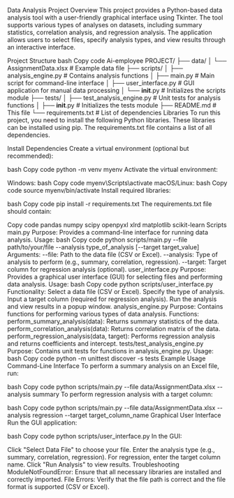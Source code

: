 Data Analysis Project
Overview
This project provides a Python-based data analysis tool with a user-friendly graphical interface using Tkinter. The tool supports various types of analyses on datasets, including summary statistics, correlation analysis, and regression analysis. The application allows users to select files, specify analysis types, and view results through an interactive interface.

Project Structure
bash
Copy code
Ai-employee PROJECT/
├── data/
│   └── AssignmentData.xlsx  # Example data file
├── scripts/
│   ├── analysis_engine.py    # Contains analysis functions
│   ├── main.py               # Main script for command-line interface
│   ├── user_interface.py     # GUI application for manual data processing
│   └── __init__.py           # Initializes the scripts module
├── tests/
│   ├── test_analysis_engine.py  # Unit tests for analysis functions
│   ├── __init__.py             # Initializes the tests module
├── README.md                 # This file
└── requirements.txt          # List of dependencies
Libraries
To run this project, you need to install the following Python libraries. These libraries can be installed using pip. The requirements.txt file contains a list of all dependencies.

Install Dependencies
Create a virtual environment (optional but recommended):

bash
Copy code
python -m venv myenv
Activate the virtual environment:

Windows:
bash
Copy code
myenv\Scripts\activate
macOS/Linux:
bash
Copy code
source myenv/bin/activate
Install required libraries:

bash
Copy code
pip install -r requirements.txt
The requirements.txt file should contain:

Copy code
pandas
numpy
scipy
openpyxl
xlrd
matplotlib
scikit-learn
Scripts
main.py
Purpose: Provides a command-line interface for running data analysis.
Usage:
bash
Copy code
python scripts/main.py --file path/to/your/file --analysis type_of_analysis [--target target_value]
Arguments:
--file: Path to the data file (CSV or Excel).
--analysis: Type of analysis to perform (e.g., summary, correlation, regression).
--target: Target column for regression analysis (optional).
user_interface.py
Purpose: Provides a graphical user interface (GUI) for selecting files and performing data analysis.
Usage:
bash
Copy code
python scripts/user_interface.py
Functionality:
Select a data file (CSV or Excel).
Specify the type of analysis.
Input a target column (required for regression analysis).
Run the analysis and view results in a popup window.
analysis_engine.py
Purpose: Contains functions for performing various types of data analysis.
Functions:
perform_summary_analysis(data): Returns summary statistics of the data.
perform_correlation_analysis(data): Returns correlation matrix of the data.
perform_regression_analysis(data, target): Performs regression analysis and returns coefficients and intercept.
tests/test_analysis_engine.py
Purpose: Contains unit tests for functions in analysis_engine.py.
Usage:
bash
Copy code
python -m unittest discover -s tests
Example Usage
Command-Line Interface
To perform a summary analysis on an Excel file, run:

bash
Copy code
python scripts/main.py --file data/AssignmentData.xlsx --analysis summary
To perform regression analysis with a target column:

bash
Copy code
python scripts/main.py --file data/AssignmentData.xlsx --analysis regression --target target_column_name
Graphical User Interface
Run the GUI application:

bash
Copy code
python scripts/user_interface.py
In the GUI:

Click "Select Data File" to choose your file.
Enter the analysis type (e.g., summary, correlation, regression).
For regression, enter the target column name.
Click "Run Analysis" to view results.
Troubleshooting
ModuleNotFoundError: Ensure that all necessary libraries are installed and correctly imported.
File Errors: Verify that the file path is correct and the file format is supported (CSV or Excel).
